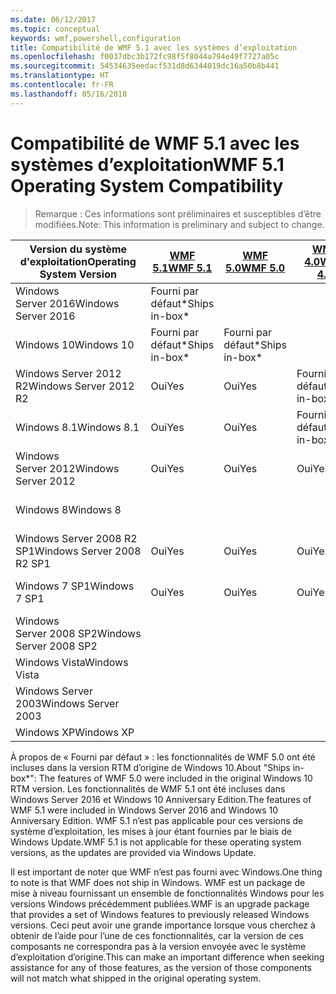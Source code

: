```yaml
---
ms.date: 06/12/2017
ms.topic: conceptual
keywords: wmf,powershell,configuration
title: Compatibilité de WMF 5.1 avec les systèmes d’exploitation
ms.openlocfilehash: f0037dbc3b172fc98f5f8044a794e49f7727a05c
ms.sourcegitcommit: 54534635eedacf531d8d6344019dc16a50b8b441
ms.translationtype: HT
ms.contentlocale: fr-FR
ms.lasthandoff: 05/16/2018
---
```

# <a name="wmf-51-operating-system-compatibility"></a><span data-ttu-id="5cfb9-103">Compatibilité de WMF 5.1 avec les systèmes d’exploitation</span><span class="sxs-lookup"><span data-stu-id="5cfb9-103">WMF 5.1 Operating System Compatibility</span></span> #

> <span data-ttu-id="5cfb9-104">Remarque : Ces informations sont préliminaires et susceptibles d’être modifiées.</span><span class="sxs-lookup"><span data-stu-id="5cfb9-104">Note: This information is preliminary and subject to change.</span></span>

| <span data-ttu-id="5cfb9-105">Version du système d'exploitation</span><span class="sxs-lookup"><span data-stu-id="5cfb9-105">Operating System Version</span></span> | [<span data-ttu-id="5cfb9-106">WMF 5.1</span><span class="sxs-lookup"><span data-stu-id="5cfb9-106">WMF 5.1</span></span>](https://aka.ms/wmf51download) | [<span data-ttu-id="5cfb9-107">WMF 5.0</span><span class="sxs-lookup"><span data-stu-id="5cfb9-107">WMF 5.0</span></span>](https://aka.ms/wmf5download) | [<span data-ttu-id="5cfb9-108">WMF 4.0</span><span class="sxs-lookup"><span data-stu-id="5cfb9-108">WMF 4.0</span></span>](https://aka.ms/wmf4download) |  [<span data-ttu-id="5cfb9-109">WMF 3.0</span><span class="sxs-lookup"><span data-stu-id="5cfb9-109">WMF 3.0</span></span>](https://aka.ms/wmf3download) | [<span data-ttu-id="5cfb9-110">WMF 2.0</span><span class="sxs-lookup"><span data-stu-id="5cfb9-110">WMF 2.0</span></span>](https://aka.ms/wmf2download) |
| ------------------------ | ----------- | ----------- | ----------- | ------------ |  ------------- |
| <span data-ttu-id="5cfb9-111">Windows Server 2016</span><span class="sxs-lookup"><span data-stu-id="5cfb9-111">Windows Server 2016</span></span> | <span data-ttu-id="5cfb9-112">Fourni par défaut\*</span><span class="sxs-lookup"><span data-stu-id="5cfb9-112">Ships in-box\*</span></span> |  |  |  |  |
| <span data-ttu-id="5cfb9-113">Windows 10</span><span class="sxs-lookup"><span data-stu-id="5cfb9-113">Windows 10</span></span> | <span data-ttu-id="5cfb9-114">Fourni par défaut\*</span><span class="sxs-lookup"><span data-stu-id="5cfb9-114">Ships in-box\*</span></span> | <span data-ttu-id="5cfb9-115">Fourni par défaut\*</span><span class="sxs-lookup"><span data-stu-id="5cfb9-115">Ships in-box\*</span></span>  | | | |
| <span data-ttu-id="5cfb9-116">Windows Server 2012 R2</span><span class="sxs-lookup"><span data-stu-id="5cfb9-116">Windows Server 2012 R2</span></span>| <span data-ttu-id="5cfb9-117">Oui</span><span class="sxs-lookup"><span data-stu-id="5cfb9-117">Yes</span></span> | <span data-ttu-id="5cfb9-118">Oui</span><span class="sxs-lookup"><span data-stu-id="5cfb9-118">Yes</span></span> | <span data-ttu-id="5cfb9-119">Fourni par défaut</span><span class="sxs-lookup"><span data-stu-id="5cfb9-119">Ships in-box</span></span> |  |  |
| <span data-ttu-id="5cfb9-120">Windows 8.1</span><span class="sxs-lookup"><span data-stu-id="5cfb9-120">Windows 8.1</span></span> | <span data-ttu-id="5cfb9-121">Oui</span><span class="sxs-lookup"><span data-stu-id="5cfb9-121">Yes</span></span> | <span data-ttu-id="5cfb9-122">Oui</span><span class="sxs-lookup"><span data-stu-id="5cfb9-122">Yes</span></span> |  <span data-ttu-id="5cfb9-123">Fourni par défaut</span><span class="sxs-lookup"><span data-stu-id="5cfb9-123">Ships in-box</span></span> |  |  |
| <span data-ttu-id="5cfb9-124">Windows Server 2012</span><span class="sxs-lookup"><span data-stu-id="5cfb9-124">Windows Server 2012</span></span> | <span data-ttu-id="5cfb9-125">Oui</span><span class="sxs-lookup"><span data-stu-id="5cfb9-125">Yes</span></span> | <span data-ttu-id="5cfb9-126">Oui</span><span class="sxs-lookup"><span data-stu-id="5cfb9-126">Yes</span></span> | <span data-ttu-id="5cfb9-127">Oui</span><span class="sxs-lookup"><span data-stu-id="5cfb9-127">Yes</span></span> |  <span data-ttu-id="5cfb9-128">Fourni par défaut</span><span class="sxs-lookup"><span data-stu-id="5cfb9-128">Ships in-box</span></span> | |
| <span data-ttu-id="5cfb9-129">Windows 8</span><span class="sxs-lookup"><span data-stu-id="5cfb9-129">Windows 8</span></span> |  |  |  | <span data-ttu-id="5cfb9-130">Fourni par défaut</span><span class="sxs-lookup"><span data-stu-id="5cfb9-130">Ships in-box</span></span> | |
| <span data-ttu-id="5cfb9-131">Windows Server 2008 R2 SP1</span><span class="sxs-lookup"><span data-stu-id="5cfb9-131">Windows Server 2008 R2 SP1</span></span> | <span data-ttu-id="5cfb9-132">Oui</span><span class="sxs-lookup"><span data-stu-id="5cfb9-132">Yes</span></span> | <span data-ttu-id="5cfb9-133">Oui</span><span class="sxs-lookup"><span data-stu-id="5cfb9-133">Yes</span></span> | <span data-ttu-id="5cfb9-134">Oui</span><span class="sxs-lookup"><span data-stu-id="5cfb9-134">Yes</span></span> |  <span data-ttu-id="5cfb9-135">Oui</span><span class="sxs-lookup"><span data-stu-id="5cfb9-135">Yes</span></span>| <span data-ttu-id="5cfb9-136">Fourni par défaut</span><span class="sxs-lookup"><span data-stu-id="5cfb9-136">Ships in-box</span></span> |
| <span data-ttu-id="5cfb9-137">Windows 7 SP1</span><span class="sxs-lookup"><span data-stu-id="5cfb9-137">Windows 7 SP1</span></span>  | <span data-ttu-id="5cfb9-138">Oui</span><span class="sxs-lookup"><span data-stu-id="5cfb9-138">Yes</span></span> | <span data-ttu-id="5cfb9-139">Oui</span><span class="sxs-lookup"><span data-stu-id="5cfb9-139">Yes</span></span> | <span data-ttu-id="5cfb9-140">Oui</span><span class="sxs-lookup"><span data-stu-id="5cfb9-140">Yes</span></span> | <span data-ttu-id="5cfb9-141">Oui</span><span class="sxs-lookup"><span data-stu-id="5cfb9-141">Yes</span></span> | <span data-ttu-id="5cfb9-142">Fourni par défaut</span><span class="sxs-lookup"><span data-stu-id="5cfb9-142">Ships in-box</span></span> |
| <span data-ttu-id="5cfb9-143">Windows Server 2008 SP2</span><span class="sxs-lookup"><span data-stu-id="5cfb9-143">Windows Server 2008 SP2</span></span> | | | | <span data-ttu-id="5cfb9-144">Oui</span><span class="sxs-lookup"><span data-stu-id="5cfb9-144">Yes</span></span> | <span data-ttu-id="5cfb9-145">Oui</span><span class="sxs-lookup"><span data-stu-id="5cfb9-145">Yes</span></span> |
| <span data-ttu-id="5cfb9-146">Windows Vista</span><span class="sxs-lookup"><span data-stu-id="5cfb9-146">Windows Vista</span></span> | | | | | <span data-ttu-id="5cfb9-147">Oui</span><span class="sxs-lookup"><span data-stu-id="5cfb9-147">Yes</span></span> |
| <span data-ttu-id="5cfb9-148">Windows Server 2003</span><span class="sxs-lookup"><span data-stu-id="5cfb9-148">Windows Server 2003</span></span>| | | |  | <span data-ttu-id="5cfb9-149">Oui</span><span class="sxs-lookup"><span data-stu-id="5cfb9-149">Yes</span></span> |
| <span data-ttu-id="5cfb9-150">Windows XP</span><span class="sxs-lookup"><span data-stu-id="5cfb9-150">Windows XP</span></span> | | | |  | <span data-ttu-id="5cfb9-151">Oui</span><span class="sxs-lookup"><span data-stu-id="5cfb9-151">Yes</span></span> |


<span data-ttu-id="5cfb9-152">À propos de « Fourni par défaut » : les fonctionnalités de WMF 5.0 ont été incluses dans la version RTM d’origine de Windows 10.</span><span class="sxs-lookup"><span data-stu-id="5cfb9-152">About "Ships in-box\*": The features of WMF 5.0 were included in the original Windows 10 RTM version.</span></span>
<span data-ttu-id="5cfb9-153">Les fonctionnalités de WMF 5.1 ont été incluses dans Windows Server 2016 et Windows 10 Anniversary Edition.</span><span class="sxs-lookup"><span data-stu-id="5cfb9-153">The features of WMF 5.1 were included in Windows Server 2016 and Windows 10 Anniversary Edition.</span></span>
<span data-ttu-id="5cfb9-154">WMF 5.1 n’est pas applicable pour ces versions de système d’exploitation, les mises à jour étant fournies par le biais de Windows Update.</span><span class="sxs-lookup"><span data-stu-id="5cfb9-154">WMF 5.1 is not applicable for these operating system versions, as the updates are provided via Windows Update.</span></span>


<span data-ttu-id="5cfb9-155">Il est important de noter que WMF n’est pas fourni avec Windows.</span><span class="sxs-lookup"><span data-stu-id="5cfb9-155">One thing to note is that WMF does not ship in Windows.</span></span>
<span data-ttu-id="5cfb9-156">WMF est un package de mise à niveau fournissant un ensemble de fonctionnalités Windows pour les versions Windows précédemment publiées.</span><span class="sxs-lookup"><span data-stu-id="5cfb9-156">WMF is an upgrade package that provides a set of Windows features to previously released Windows versions.</span></span>
<span data-ttu-id="5cfb9-157">Ceci peut avoir une grande importance lorsque vous cherchez à obtenir de l’aide pour l’une de ces fonctionnalités, car la version de ces composants ne correspondra pas à la version envoyée avec le système d’exploitation d’origine.</span><span class="sxs-lookup"><span data-stu-id="5cfb9-157">This can make an important difference when seeking assistance for any of those features, as the version of those components will not match what shipped in the original operating system.</span></span>
